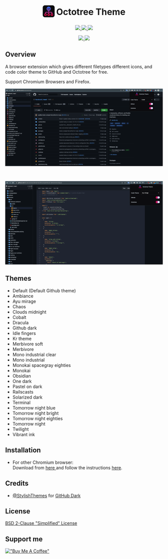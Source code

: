 <h1 align="center">
<sub>
<img  src="./docs/logo.png" height="38" width="38">
</sub>
Octotree Theme
</h1>
<p align="center">
  <a href="https://chrome.google.com/webstore/detail/meagmbmaaljhgdcglcmflnnglpokldcj">
    <img src="https://img.shields.io/badge/Google_chrome-red?style=for-the-badge&logo=Google-chrome&logoColor=white" />
  <a href="https://microsoftedge.microsoft.com/addons/detail/cajppifioefokdcmnbehbkiddjnpmadb">
    <img src="https://img.shields.io/badge/Microsoft_Edge-0078D7?style=for-the-badge&logo=Microsoft-edge&logoColor=white" />
  </a>
  <a href="https://addons.mozilla.org/vi/firefox/addon/octotree-theme/">
    <img src="https://img.shields.io/badge/Firefox_Browser-FF7139?style=for-the-badge&logo=Firefox-Browser&logoColor=white" />
  </a>
</p>
<p align="center">
  <a href="https://github.com/misa198/octotree-theme/releases">
    <img src="https://img.shields.io/github/v/release/misa198/octotree-theme?style=for-the-badge" />
  </a>
  <a href="https://www.octotree.io/download">
    <img src="https://img.shields.io/badge/install-Octotree-orange?style=for-the-badge" />
  </a>
<p>

## Overview

A browser extension which gives different filetypes different icons, and code color theme to GitHub and Octotree for free.

Support Chromium Browsers and Firefox.

<p align="center">
  <img src="./docs/screenshot-1.png" />
</p>
<br />
<p align="center">
  <img src="./docs/screenshot-2.png" />
</p>

## Themes

- Default (Default Github theme)
- Ambiance
- Ayu mirage
- Chaos
- Clouds midnight
- Cobalt
- Dracula
- Github dark
- Idle fingers
- Kr theme
- Merbivore soft
- Merbivore
- Mono industrial clear
- Mono industrial
- Monokai spacegray eighties
- Monokai
- Obsidian
- One dark
- Pastel on dark
- Railscasts
- Solarized dark
- Terminal
- Tomorrow night blue
- Tomorrow night bright
- Tomorrow night eighties
- Tomorrow night
- Twilight
- Vibrant ink

## Installation

- For other Chromium browser:
  <br>
  Download from <a href="https://github.com/misa198/octotree-theme/releases">
  here
  </a> and follow the instructions [here](https://www.quora.com/How-do-I-install-a-chrome-extension-from-a-zip-file).

## Credits

- [@StylishThemes](https://github.com/StylishThemes) for [GitHub Dark](https://github.com/StylishThemes/GitHub-Dark/)

## License

[BSD 2-Clause "Simplified" License](./LICENSE)

## Support me

[!["Buy Me A Coffee"](https://www.buymeacoffee.com/assets/img/custom_images/orange_img.png)](https://www.buymeacoffee.com/gbraad)
